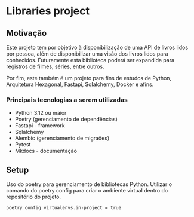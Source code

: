 # Libraries project

## Motivação

Este projeto tem por objetivo à disponibilização de uma API de livros lidos por pessoa, além de disponibilizar uma visão dos livros lidos para conhecidos. 
Futuramente esta biblioteca poderá ser expandida para registros de filmes, séries, entre outros. 

Por fim, este também é um projeto para fins de estudos de Python, Arquitetura Hexagonal, Fastapi, Sqlalchemy, Docker e afins. 

### Principais tecnologias a serem utilizadas

- Python 3.12 ou maior
- Poetry (gerenciamento de dependências)
- Fastapi - framework
- Sqlalchemy 
- Alembic (gerenciamento de migraões)
- Pytest
- Mkdocs - documentação

## Setup

Uso do poetry para gerenciamento de bibliotecas Python.
Utilizar o comando do poetry config para criar o ambiente virtual dentro do repositório do projeto. 

`poetry config virtualenvs.in-project = true`
